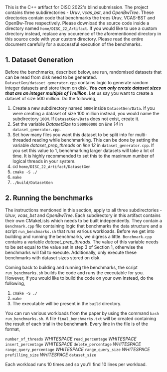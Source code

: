 This is the C++ artifact for DISC 2022's blind submission. The project
contains three subdirectories - _Uruv_, _vcas_bst_, and _OpenBwTree_. These directories
contain code that benchmarks the trees Uruv, VCAS-BST and OpenBw-Tree
respectively. Please download the source code inside a directory named 
`home/DISC_22_Artifact`. If you would like to use a custom directory instead, replace any occurence
of the aforementioned directory in this source code with your custom
directory. Please read the entire document carefully for a successful
execution of the benchmarks. 

## 1. Dataset Generation
Before the benchmarks, described below, are run, randomised datasets 
that can be read from disk need to be generated. `DatasetGen/dataset_generator.cpp`
contains logic to generate random integer datasets and store them 
on disk. _**You can only create dataset sizes that are an integer multiple of 1 million**_.
Let us say you want to create a dataset of size 500 million. Do the following,
1. Create a new subdirectory named `500M` inside `DatasetGen/Data`. If you were creating a dataset of size 100 million instead, you would name
the subdirectory `100M`. If `DatasetGen/Data` does not exist, create it.
2. Set the variable _DatasetSize_ to `500000000` on _line 14_ in `dataset_generator.cpp`.
3. Set how many files you want this dataset to be split into for multi-threaded 
reading while benchmarking. This can be done by setting the variable _dataset_prep_threads_ on _line 12_
in `dataset_generator.cpp`. If you set this value to 1, benchmarking larger
datasets will take a lot of time. It is highly recommended to set this
to the maximum number of logical threads in your system. 
4. cd `home/DISC_22_Artifact/DatasetGen`
5. `cmake -S ./`
6. `make`
7. `./build/DatasetGen`

## 2. Running the benchmarks
The instructions mentioned in this section, apply to all three subdirectories - 
_Uruv_, _vcas_bst_ and _OpenBwTree_. Each subdirectory in this artifact contains 
their own CMakeLists which needs to be built independently. They 
contain a `Benchmark.cpp` file containing logic that benchmarks the
data structure and a script `run_benchmarks.sh` that runs various
workloads. Before we get into building and running the benchmarks, 
we digress a little. `Benchmark.cpp` contains a variable
_dataset_prep_threads_. The value of this variable needs to be set
equal to the value set in step 3 of Section 1, otherwise the benchmarks
will fail to execute. Additionally, only execute these benchmarks
with dataset sizes stored on disk.

Coming back to building and running the benchmarks, the script `run_benchmarks.sh`
builds the code and runs the executable for you. However, if you
would like to build the code on your own instead, do the following,
1. `cmake -S ./`
2. `make`
3. The executable will be present in the `build` directory.

You can run various workloads from the paper by using the command
`bash run_benchmarks.sh`. A file `final_benchmarks.txt` will be created
containing the result of each trial in the benchmark. Every line in 
the file is of the format,

`number_of_threads` _WHITESPACE_ `read_percentage` _WHITESPACE_ `insert_percentage` _WHITESPACE_ 
`delete_percentage` _WHITESPACE_ `range_query_percentage` _WHITESPACE_ 
`range_query_size` _WHITESPACE_ `prefilling_size` _WHITESPACE_ `dataset_size`

Each workload runs 10 times and so you'll find 10 lines per workload.



